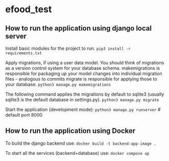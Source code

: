 # efood_test

## How to run the application using django local server

Install basic modules for the project to run.
`pip3 install -r requirements.txt`

Apply migrations, if using a user data model.
You should think of migrations as a version control system for your database schema. 
makemigrations is responsible for packaging up your model changes into individual migration files - analogous to commits 
migrate is responsible for applying those to your database.
`python3 manage.py makemigrations`

The following command applies the migrations by default to sqlite3 (usually sqlite3 is the default database in settings.py).
`python3 manage.py migrate`

Start the application (development mode):
`python3 manage.py runserver` # default port 8000

## How to run the application using Docker

To build the django backend use:
`docker build -t backend-app-image .`

To start all the services (backend+database) use:
`docker compose up` 